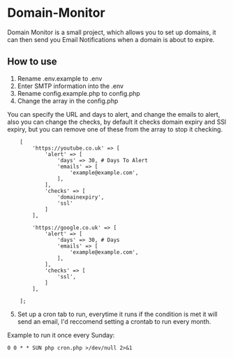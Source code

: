 # Domain-Monitor

Domain Monitor is a small project, which allows you to set up domains, it can then send you Email Notifications when a domain is about to expire.

## How to use
1. Rename .env.example to .env
2. Enter SMTP information into the .env
3. Rename config.example.php to config.php
4. Change the array in the config.php 

You can specify the URL and days to alert, and change the emails to alert, also you can change the checks, by default it checks domain expiry and SSl expiry, but you can remove one of these from the array to stop it checking.

```
	[
		'https://youtube.co.uk' => [
			'alert' => [
				'days' => 30, # Days To Alert
				'emails' => [
					'example@example.com',
				],
			],
			'checks' => [
				'domainexpiry',
				'ssl'
			]
		],

		'https://google.co.uk' => [
			'alert' => [
				'days' => 30, # Days
				'emails' => [
					'example@example.com',
				],
			],
			'checks' => [
				'ssl',
			]
		],

	];
```

5. Set up a cron tab to run, everytime it runs if the condition is met it will send an email, I'd reccomend setting a crontab to run every month.

Example to run it once every Sunday:
```
0 0 * * SUN php cron.php >/dev/null 2>&1
```


